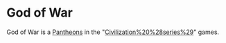# God of War

God of War is a [Pantheons](pantheon) in the "[Civilization%20%28series%29](Civilization)" games.